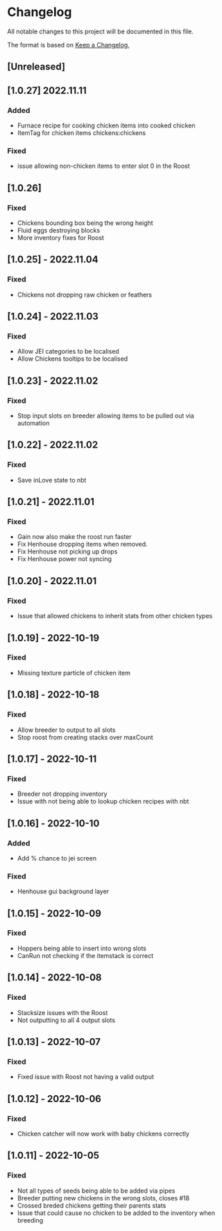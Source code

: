 # Changelog
All notable changes to this project will be documented in this file.

The format is based on [Keep a Changelog](https://keepachangelog.com/en/1.0.0/),

## [Unreleased]

## [1.0.27] 2022.11.11
### Added
- Furnace recipe for cooking chicken items into cooked chicken
- ItemTag for chicken items chickens:chickens
### Fixed
- issue allowing non-chicken items to enter slot 0 in the Roost

## [1.0.26]
### Fixed
- Chickens bounding box being the wrong height
- Fluid eggs destroying blocks
- More inventory fixes for Roost

## [1.0.25] - 2022.11.04
### Fixed
- Chickens not dropping raw chicken or feathers

## [1.0.24] - 2022.11.03
### Fixed
- Allow JEI categories to be localised
- Allow Chickens tooltips to be localised

## [1.0.23] - 2022.11.02
### Fixed
- Stop input slots on breeder allowing items to be pulled out via automation
## [1.0.22] - 2022.11.02
### Fixed
- Save inLove state to nbt

## [1.0.21] - 2022.11.01
### Fixed
- Gain now also make the roost run faster
- Fix Henhouse dropping items when removed.
- Fix Henhouse not picking up drops
- Fix Henhouse power not syncing

## [1.0.20] - 2022.11.01
### Fixed
- Issue that allowed chickens to inherit stats from other chicken types

## [1.0.19] - 2022-10-19
### Fixed
- Missing texture particle of chicken item

## [1.0.18] - 2022-10-18
### Fixed
- Allow breeder to output to all slots
- Stop roost from creating stacks over maxCount

## [1.0.17] - 2022-10-11
### Fixed
- Breeder not dropping inventory
- Issue with not being able to lookup chicken recipes with nbt


## [1.0.16] - 2022-10-10
### Added
- Add % chance to jei screen

### Fixed
- Henhouse gui background layer


## [1.0.15] - 2022-10-09
### Fixed
- Hoppers being able to insert into wrong slots
- CanRun not checking if the itemstack is correct

## [1.0.14] - 2022-10-08
### Fixed
- Stacksize issues with the Roost
- Not outputting to all 4 output slots

## [1.0.13] - 2022-10-07
### Fixed
- Fixed issue with Roost not having a valid output

## [1.0.12] - 2022-10-06
### Fixed
- Chicken catcher will now work with baby chickens correctly

## [1.0.11] - 2022-10-05
### Fixed
- Not all types of seeds being able to be added via pipes
- Breeder putting new chickens in the wrong slots, closes #18
- Crossed breded chickens getting their parents stats
- Issue that could cause no chicken to be added to the inventory when breeding
